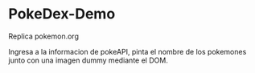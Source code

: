 # PokeDex-Demo
Replica pokemon.org

Ingresa a la informacion de pokeAPI, pinta el nombre de los pokemones junto con una imagen dummy mediante el DOM. 

